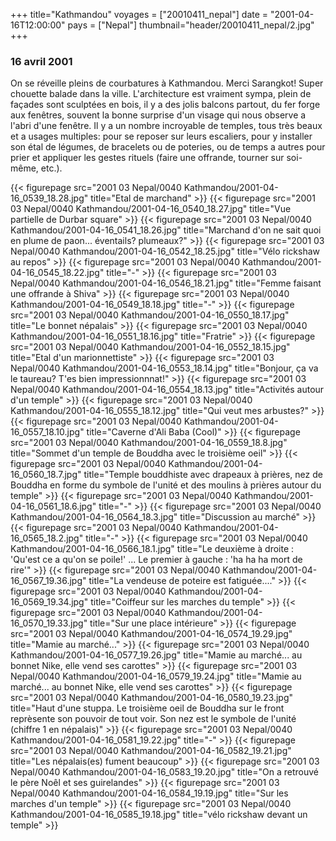 +++
title="Kathmandou"
voyages = ["20010411_nepal"]
date = "2001-04-16T12:00:00"
pays = ["Nepal"]
thumbnail="header/20010411_nepal/2.jpg"
+++
### 16 avril 2001

On se réveille pleins de courbatures à Kathmandou. Merci Sarangkot! Super chouette 
balade dans la ville. L'architecture est vraiment sympa, plein de façades sont 
sculptées en bois, il y a des jolis balcons partout, du fer forge aux fenêtres, 
souvent la bonne surprise d'un visage qui nous observe a l'abri d'une fenêtre. 
Il y a un nombre incroyable de temples, tous très beaux et a usages multiples: 
pour se reposer sur leurs escaliers, pour y installer son étal de légumes, de 
bracelets ou de poteries, ou de temps a autres pour prier et appliquer les gestes 
rituels (faire une offrande, tourner sur soi-même, etc.). 


<div id="TOTO">{{< figurepage src="2001 03 Nepal/0040 Kathmandou/2001-04-16_0539_18.28.jpg" title="Etal de marchand"  >}}
{{< figurepage src="2001 03 Nepal/0040 Kathmandou/2001-04-16_0540_18.27.jpg" title="Vue partielle de Durbar square"  >}}
{{< figurepage src="2001 03 Nepal/0040 Kathmandou/2001-04-16_0541_18.26.jpg" title="Marchand d'on ne sait quoi en plume de paon... éventails? plumeaux?"  >}}
{{< figurepage src="2001 03 Nepal/0040 Kathmandou/2001-04-16_0542_18.25.jpg" title="Vélo rickshaw au repos"  >}}
{{< figurepage src="2001 03 Nepal/0040 Kathmandou/2001-04-16_0545_18.22.jpg" title="-"  >}}
{{< figurepage src="2001 03 Nepal/0040 Kathmandou/2001-04-16_0546_18.21.jpg" title="Femme faisant une offrande à Shiva"  >}}
{{< figurepage src="2001 03 Nepal/0040 Kathmandou/2001-04-16_0549_18.18.jpg" title="-"  >}}
{{< figurepage src="2001 03 Nepal/0040 Kathmandou/2001-04-16_0550_18.17.jpg" title="Le bonnet népalais"  >}}
{{< figurepage src="2001 03 Nepal/0040 Kathmandou/2001-04-16_0551_18.16.jpg" title="Fratrie"  >}}
{{< figurepage src="2001 03 Nepal/0040 Kathmandou/2001-04-16_0552_18.15.jpg" title="Etal d'un marionnettiste"  >}}
{{< figurepage src="2001 03 Nepal/0040 Kathmandou/2001-04-16_0553_18.14.jpg" title="Bonjour, ça va le taureau? T'es bien impressionnnat!"  >}}
{{< figurepage src="2001 03 Nepal/0040 Kathmandou/2001-04-16_0554_18.13.jpg" title="Activités autour d'un temple"  >}}
{{< figurepage src="2001 03 Nepal/0040 Kathmandou/2001-04-16_0555_18.12.jpg" title="Qui veut mes arbustes?"  >}}
{{< figurepage src="2001 03 Nepal/0040 Kathmandou/2001-04-16_0557_18.10.jpg" title="Caverne d'Ali Baba (Cool)"  >}}
{{< figurepage src="2001 03 Nepal/0040 Kathmandou/2001-04-16_0559_18.8.jpg" title="Sommet d'un temple de Bouddha avec le troisième oeil"  >}}
{{< figurepage src="2001 03 Nepal/0040 Kathmandou/2001-04-16_0560_18.7.jpg" title="Temple bouddhiste avec drapeaux à prières, nez de Bouddha en forme du symbole de l'unité et des moulins à prières autour du temple"  >}}
{{< figurepage src="2001 03 Nepal/0040 Kathmandou/2001-04-16_0561_18.6.jpg" title="-"  >}}
{{< figurepage src="2001 03 Nepal/0040 Kathmandou/2001-04-16_0564_18.3.jpg" title="Discussion au marché"  >}}
{{< figurepage src="2001 03 Nepal/0040 Kathmandou/2001-04-16_0565_18.2.jpg" title="-"  >}}
{{< figurepage src="2001 03 Nepal/0040 Kathmandou/2001-04-16_0566_18.1.jpg" title="Le deuxième à droite : 'Qu'est ce a qu'on se poile!' ... Le premier à gauche : 'ha ha ha mort de rire'"  >}}
{{< figurepage src="2001 03 Nepal/0040 Kathmandou/2001-04-16_0567_19.36.jpg" title="La vendeuse de poteire est fatiguée...."  >}}
{{< figurepage src="2001 03 Nepal/0040 Kathmandou/2001-04-16_0569_19.34.jpg" title="Coiffeur sur les marches du temple"  >}}
{{< figurepage src="2001 03 Nepal/0040 Kathmandou/2001-04-16_0570_19.33.jpg" title="Sur une place intérieure"  >}}
{{< figurepage src="2001 03 Nepal/0040 Kathmandou/2001-04-16_0574_19.29.jpg" title="Mamie au marché..."  >}}
{{< figurepage src="2001 03 Nepal/0040 Kathmandou/2001-04-16_0577_19.26.jpg" title="Mamie au marché... au bonnet Nike, elle vend ses carottes"  >}}
{{< figurepage src="2001 03 Nepal/0040 Kathmandou/2001-04-16_0579_19.24.jpg" title="Mamie au marché... au bonnet Nike, elle vend ses carottes"  >}}
{{< figurepage src="2001 03 Nepal/0040 Kathmandou/2001-04-16_0580_19.23.jpg" title="Haut d'une stuppa. Le troisième oeil de Bouddha sur le front reprèsente son pouvoir de tout voir. Son nez est le symbole de l'unité (chiffre 1 en népalais)"  >}}
{{< figurepage src="2001 03 Nepal/0040 Kathmandou/2001-04-16_0581_19.22.jpg" title="-"  >}}
{{< figurepage src="2001 03 Nepal/0040 Kathmandou/2001-04-16_0582_19.21.jpg" title="Les népalais(es) fument beaucoup"  >}}
{{< figurepage src="2001 03 Nepal/0040 Kathmandou/2001-04-16_0583_19.20.jpg" title="On a retrouvé le père Noêl et ses guirelandes"  >}}
{{< figurepage src="2001 03 Nepal/0040 Kathmandou/2001-04-16_0584_19.19.jpg" title="Sur les marches d'un temple"  >}}
{{< figurepage src="2001 03 Nepal/0040 Kathmandou/2001-04-16_0585_19.18.jpg" title="vélo rickshaw devant un temple"  >}}
</DIV>

